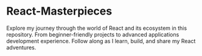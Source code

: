 # React-Masterpieces
Explore my journey through the world of React and its ecosystem in this repository. From beginner-friendly projects to advanced applications development experience. Follow along as I learn, build, and share my React adventures.
